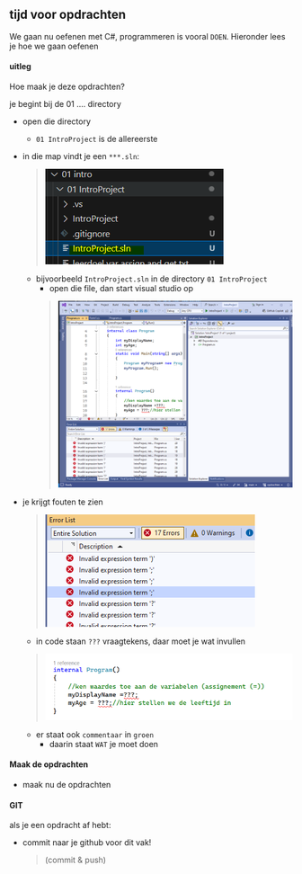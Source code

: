 ## tijd voor opdrachten

We gaan nu oefenen met C#, programmeren is vooral `DOEN`.
Hieronder lees je hoe we gaan oefenen

#### uitleg

Hoe maak je deze opdrachten?

je begint bij de 01 .... directory
- open die directory 
    - `01 IntroProject` is de allereerste
- in die map vindt je een `***.sln`:
    >![](img/sln.PNG)
    - bijvoorbeeld `IntroProject.sln` in de directory `01 IntroProject`
        - open die file, dan start visual studio op
        >![](img/visual.PNG)

- je krijgt fouten te zien
    >![](img/fouten.PNG)
    - in code staan `???` vraagtekens, daar moet je wat invullen
    >![](img/vraagtekens.PNG)
    - er staat ook `commentaar` in `groen`
        - daarin staat `WAT` je moet doen

#### Maak de opdrachten

- maak nu de opdrachten

#### GIT

als je een opdracht af hebt:
- commit naar je github voor dit vak!
    > (commit & push)
